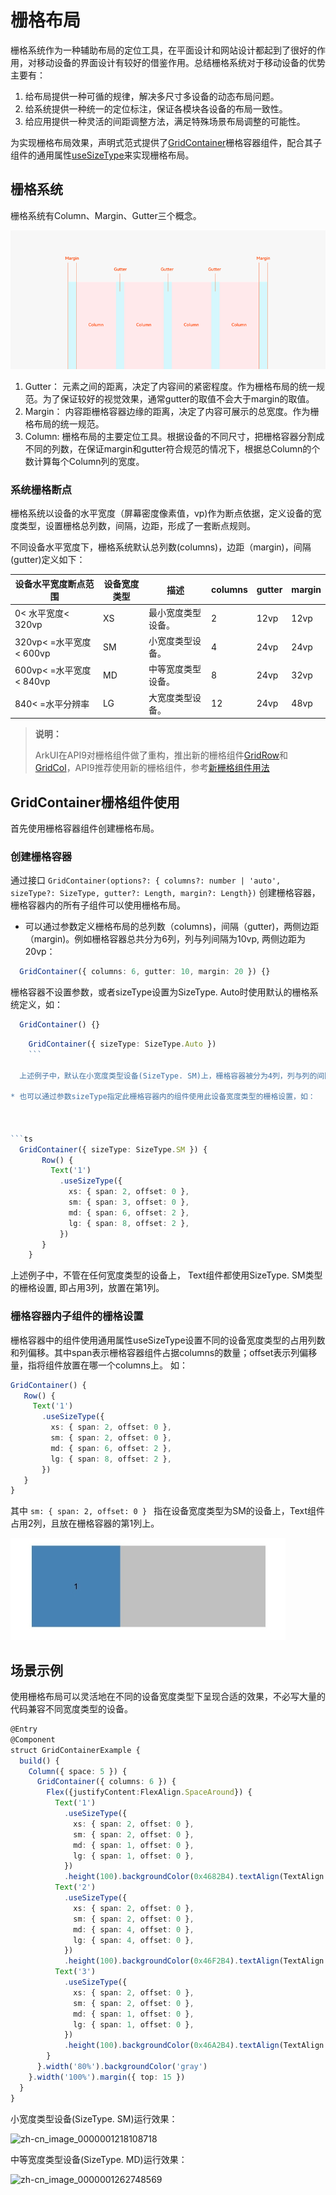 # 栅格布局

栅格系统作为一种辅助布局的定位工具，在平面设计和网站设计都起到了很好的作用，对移动设备的界面设计有较好的借鉴作用。总结栅格系统对于移动设备的优势主要有：

1. 给布局提供一种可循的规律，解决多尺寸多设备的动态布局问题。
2. 给系统提供一种统一的定位标注，保证各模块各设备的布局一致性。
3. 给应用提供一种灵活的间距调整方法，满足特殊场景布局调整的可能性。

为实现栅格布局效果，声明式范式提供了[GridContainer](../reference/arkui-ts/ts-container-gridcontainer.md)栅格容器组件，配合其子组件的通用属性[useSizeType](../reference/arkui-ts/ts-container-grid.md)来实现栅格布局。

## 栅格系统

栅格系统有Column、Margin、Gutter三个概念。

![zh-cn_image_0000001224173302](figures/zh-cn_image_0000001224173302.png)

1. Gutter：
   元素之间的距离，决定了内容间的紧密程度。作为栅格布局的统一规范。为了保证较好的视觉效果，通常gutter的取值不会大于margin的取值。
2. Margin：
   内容距栅格容器边缘的距离，决定了内容可展示的总宽度。作为栅格布局的统一规范。
3. Column:
   栅格布局的主要定位工具。根据设备的不同尺寸，把栅格容器分割成不同的列数，在保证margin和gutter符合规范的情况下，根据总Column的个数计算每个Column列的宽度。

### 系统栅格断点

栅格系统以设备的水平宽度（屏幕密度像素值，vp)作为断点依据，定义设备的宽度类型，设置栅格总列数，间隔，边距，形成了一套断点规则。

不同设备水平宽度下，栅格系统默认总列数(columns)，边距（margin)，间隔(gutter)定义如下：

| 设备水平宽度断点范围              | 设备宽度类型 | 描述        | columns | gutter | margin |
| ----------------------- | ------ | --------- | ------- | ------ | ------ |
| 0&lt; 水平宽度&lt; 320vp      | XS     | 最小宽度类型设备。 | 2       | 12vp   | 12vp   |
| 320vp&lt; =水平宽度&lt; 600vp | SM     | 小宽度类型设备。  | 4       | 24vp   | 24vp   |
| 600vp&lt; =水平宽度&lt; 840vp | MD     | 中等宽度类型设备。 | 8       | 24vp   | 32vp   |
| 840&lt; =水平分辨率           | LG     | 大宽度类型设备。  | 12      | 24vp   | 48vp   |

> **说明：**
>  
> ArkUI在API9对栅格组件做了重构，推出新的栅格组件[GridRow](../reference/arkui-ts/ts-container-gridrow.md)和[GridCol](../reference/arkui-ts/ts-container-gridcol.md)，API9推荐使用新的栅格组件，参考[新栅格组件用法](ui-ts-layout-grid-container-new.md)
>

## GridContainer栅格组件使用

首先使用栅格容器组件创建栅格布局。

### 创建栅格容器

通过接口 `GridContainer(options?: { columns?: number | 'auto', sizeType?: SizeType, gutter?: Length, margin?: Length})` 创建栅格容器，栅格容器内的所有子组件可以使用栅格布局。

* 可以通过参数定义栅格布局的总列数（columns)，间隔（gutter)，两侧边距（margin)。例如栅格容器总共分为6列，列与列间隔为10vp, 两侧边距为20vp：

  

```ts
  GridContainer({ columns: 6, gutter: 10, margin: 20 }) {}
  ```

  栅格容器不设置参数，或者sizeType设置为SizeType. Auto时使用默认的栅格系统定义，如：

  

```ts
  GridContainer() {}
  ```

    

```ts
    GridContainer({ sizeType: SizeType.Auto })
    ```

  上述例子中，默认在小宽度类型设备(SizeType. SM)上，栅格容器被分为4列，列与列的间隔为24vp, 两侧边距是24vp。在中等宽度类型设备(SizeType. MD)上，栅格容器被分为8列，列与列的间隔为24vp，两侧边距是32vp。

* 也可以通过参数sizeType指定此栅格容器内的组件使用此设备宽度类型的栅格设置，如：

  

```ts
  GridContainer({ sizeType: SizeType.SM }) {
       Row() {
         Text('1')
           .useSizeType({
             xs: { span: 2, offset: 0 },
             sm: { span: 3, offset: 0 },
             md: { span: 6, offset: 2 },
             lg: { span: 8, offset: 2 },
           })
       }
    }
  ```

  上述例子中，不管在任何宽度类型的设备上， Text组件都使用SizeType. SM类型的栅格设置, 即占用3列，放置在第1列。

### 栅格容器内子组件的栅格设置

栅格容器中的组件使用通用属性useSizeType设置不同的设备宽度类型的占用列数和列偏移。其中span表示栅格容器组件占据columns的数量；offset表示列偏移量，指将组件放置在哪一个columns上。 如：

```ts
GridContainer() {
   Row() {
     Text('1')
       .useSizeType({
         xs: { span: 2, offset: 0 },
         sm: { span: 2, offset: 0 },
         md: { span: 6, offset: 2 },
         lg: { span: 8, offset: 2 },
       })
   }
}
```

其中 `sm: { span: 2, offset: 0 } ` 指在设备宽度类型为SM的设备上，Text组件占用2列，且放在栅格容器的第1列上。

![zh-cn_image_0000001218108718](figures/zh-cn_image_0000001218108719.png)

## 场景示例

使用栅格布局可以灵活地在不同的设备宽度类型下呈现合适的效果，不必写大量的代码兼容不同宽度类型的设备。  

```ts
@Entry
@Component
struct GridContainerExample {
  build() {
    Column({ space: 5 }) {
      GridContainer({ columns: 6 }) {
        Flex({justifyContent:FlexAlign.SpaceAround}) {
          Text('1')
            .useSizeType({
              xs: { span: 2, offset: 0 },
              sm: { span: 2, offset: 0 },
              md: { span: 1, offset: 0 },
              lg: { span: 1, offset: 0 },
            })
            .height(100).backgroundColor(0x4682B4).textAlign(TextAlign.Center)
          Text('2')
            .useSizeType({
              xs: { span: 2, offset: 0 },
              sm: { span: 2, offset: 0 },
              md: { span: 4, offset: 0 },
              lg: { span: 4, offset: 0 },
            })
            .height(100).backgroundColor(0x46F2B4).textAlign(TextAlign.Center)
          Text('3')   
            .useSizeType({
              xs: { span: 2, offset: 0 },
              sm: { span: 2, offset: 0 },
              md: { span: 1, offset: 0 },
              lg: { span: 1, offset: 0 },
            })
            .height(100).backgroundColor(0x46A2B4).textAlign(TextAlign.Center)
        }
      }.width('80%').backgroundColor('gray')
    }.width('100%').margin({ top: 15 })
  }
}
```

小宽度类型设备(SizeType. SM)运行效果：

![zh-cn_image_0000001218108718](figures/zh-cn_image_0000001218108718.png)

中等宽度类型设备(SizeType. MD)运行效果：

![zh-cn_image_0000001262748569](figures/zh-cn_image_0000001262748569.png)
